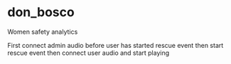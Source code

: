 # don_bosco
Women safety analytics

First connect admin audio before user has started rescue event
then start rescue event
then connect user audio and start playing
